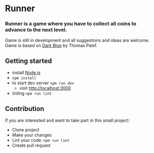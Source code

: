 # Runner

### Runner is a game where you have to collect all coins to advance to the next level.
Game is still in development and all suggestions and ideas are welcome.
Game is based on [Dark Blue](http://www.lessmilk.com/game/dark-blue/) by Thomas Palef.

## Getting started
* install [Node.js](https://nodejs.org/)
* `npm install`
* to start dev server `npm run dev`
    * visit [http://localhost:3000](http://localhost:3000)
* linting `npm run lint`

## Contribution
If you are interested and want to take part in this small project:
* Clone project
* Make your changes
* Lint your code: `npm run lint`
* Create pull request

